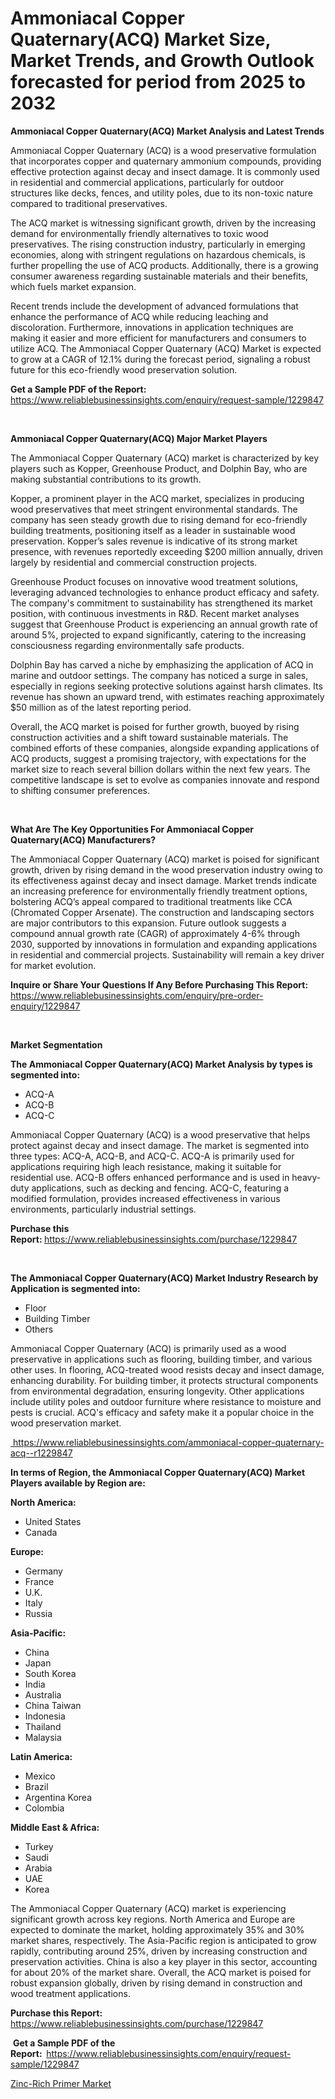 <p><h1>Ammoniacal Copper Quaternary(ACQ) Market Size, Market Trends, and Growth Outlook forecasted for period from 2025 to 2032</h1></p><p><strong>Ammoniacal Copper Quaternary(ACQ) Market Analysis and Latest Trends</strong></p>
<p><p>Ammoniacal Copper Quaternary (ACQ) is a wood preservative formulation that incorporates copper and quaternary ammonium compounds, providing effective protection against decay and insect damage. It is commonly used in residential and commercial applications, particularly for outdoor structures like decks, fences, and utility poles, due to its non-toxic nature compared to traditional preservatives.</p><p>The ACQ market is witnessing significant growth, driven by the increasing demand for environmentally friendly alternatives to toxic wood preservatives. The rising construction industry, particularly in emerging economies, along with stringent regulations on hazardous chemicals, is further propelling the use of ACQ products. Additionally, there is a growing consumer awareness regarding sustainable materials and their benefits, which fuels market expansion.</p><p>Recent trends include the development of advanced formulations that enhance the performance of ACQ while reducing leaching and discoloration. Furthermore, innovations in application techniques are making it easier and more efficient for manufacturers and consumers to utilize ACQ. The Ammoniacal Copper Quaternary (ACQ) Market is expected to grow at a CAGR of 12.1% during the forecast period, signaling a robust future for this eco-friendly wood preservation solution.</p></p>
<p><strong>Get a Sample PDF of the Report:&nbsp;</strong> <a href="https://www.reliablebusinessinsights.com/enquiry/request-sample/1229847?utm_campaign=2789&utm_medium=2&utm_source=Github&utm_content=ia&utm_term=03042025&utm_id=ammoniacal-copper-quaternaryacq">https://www.reliablebusinessinsights.com/enquiry/request-sample/1229847</a></p>
<p>&nbsp;</p>
<p><strong>Ammoniacal Copper Quaternary(ACQ) Major Market Players</strong></p>
<p><p>The Ammoniacal Copper Quaternary (ACQ) market is characterized by key players such as Kopper, Greenhouse Product, and Dolphin Bay, who are making substantial contributions to its growth.</p><p>Kopper, a prominent player in the ACQ market, specializes in producing wood preservatives that meet stringent environmental standards. The company has seen steady growth due to rising demand for eco-friendly building treatments, positioning itself as a leader in sustainable wood preservation. Kopper’s sales revenue is indicative of its strong market presence, with revenues reportedly exceeding $200 million annually, driven largely by residential and commercial construction projects.</p><p>Greenhouse Product focuses on innovative wood treatment solutions, leveraging advanced technologies to enhance product efficacy and safety. The company's commitment to sustainability has strengthened its market position, with continuous investments in R&D. Recent market analyses suggest that Greenhouse Product is experiencing an annual growth rate of around 5%, projected to expand significantly, catering to the increasing consciousness regarding environmentally safe products.</p><p>Dolphin Bay has carved a niche by emphasizing the application of ACQ in marine and outdoor settings. The company has noticed a surge in sales, especially in regions seeking protective solutions against harsh climates. Its revenue has shown an upward trend, with estimates reaching approximately $50 million as of the latest reporting period.</p><p>Overall, the ACQ market is poised for further growth, buoyed by rising construction activities and a shift toward sustainable materials. The combined efforts of these companies, alongside expanding applications of ACQ products, suggest a promising trajectory, with expectations for the market size to reach several billion dollars within the next few years. The competitive landscape is set to evolve as companies innovate and respond to shifting consumer preferences.</p></p>
<p>&nbsp;</p>
<p><strong>What Are The Key Opportunities For Ammoniacal Copper Quaternary(ACQ) Manufacturers?</strong></p>
<p><p>The Ammoniacal Copper Quaternary (ACQ) market is poised for significant growth, driven by rising demand in the wood preservation industry owing to its effectiveness against decay and insect damage. Market trends indicate an increasing preference for environmentally friendly treatment options, bolstering ACQ’s appeal compared to traditional treatments like CCA (Chromated Copper Arsenate). The construction and landscaping sectors are major contributors to this expansion. Future outlook suggests a compound annual growth rate (CAGR) of approximately 4-6% through 2030, supported by innovations in formulation and expanding applications in residential and commercial projects. Sustainability will remain a key driver for market evolution.</p></p>
<p><strong>Inquire or Share Your Questions If Any Before Purchasing This Report:</strong> <a href="https://www.reliablebusinessinsights.com/enquiry/pre-order-enquiry/1229847?utm_campaign=2789&utm_medium=2&utm_source=Github&utm_content=ia&utm_term=03042025&utm_id=ammoniacal-copper-quaternaryacq">https://www.reliablebusinessinsights.com/enquiry/pre-order-enquiry/1229847</a></p>
<p>&nbsp;</p>
<p><strong>Market Segmentation</strong></p>
<p><strong>The Ammoniacal Copper Quaternary(ACQ) Market Analysis by types is segmented into:</strong></p>
<p><ul><li>ACQ-A</li><li>ACQ-B</li><li>ACQ-C</li></ul></p>
<p><p>Ammoniacal Copper Quaternary (ACQ) is a wood preservative that helps protect against decay and insect damage. The market is segmented into three types: ACQ-A, ACQ-B, and ACQ-C. ACQ-A is primarily used for applications requiring high leach resistance, making it suitable for residential use. ACQ-B offers enhanced performance and is used in heavy-duty applications, such as decking and fencing. ACQ-C, featuring a modified formulation, provides increased effectiveness in various environments, particularly industrial settings.</p></p>
<p><strong>Purchase this Report:&nbsp;</strong><a href="https://www.reliablebusinessinsights.com/purchase/1229847?utm_campaign=2789&utm_medium=2&utm_source=Github&utm_content=ia&utm_term=03042025&utm_id=ammoniacal-copper-quaternaryacq">https://www.reliablebusinessinsights.com/purchase/1229847</a></p>
<p>&nbsp;</p>
<p><strong>The Ammoniacal Copper Quaternary(ACQ) Market Industry Research by Application is segmented into:</strong></p>
<p><ul><li>Floor</li><li>Building Timber</li><li>Others</li></ul></p>
<p><p>Ammoniacal Copper Quaternary (ACQ) is primarily used as a wood preservative in applications such as flooring, building timber, and various other uses. In flooring, ACQ-treated wood resists decay and insect damage, enhancing durability. For building timber, it protects structural components from environmental degradation, ensuring longevity. Other applications include utility poles and outdoor furniture where resistance to moisture and pests is crucial. ACQ's efficacy and safety make it a popular choice in the wood preservation market.</p></p>
<p><a href="https://www.reliablebusinessinsights.com/ammoniacal-copper-quaternary-acq--r1229847?utm_campaign=2789&utm_medium=2&utm_source=Github&utm_content=ia&utm_term=03042025&utm_id=ammoniacal-copper-quaternaryacq">&nbsp;https://www.reliablebusinessinsights.com/ammoniacal-copper-quaternary-acq--r1229847</a></p>
<p><strong>In terms of Region, the Ammoniacal Copper Quaternary(ACQ) Market Players available by Region are:</strong></p>
<p>
    <p> <strong> North America: </strong>
        <ul>
            <li>United States</li>
            <li>Canada</li>
        </ul>
        </p> 
    <p> <strong> Europe: </strong>
        <ul>
            <li>Germany</li>
            <li>France</li>
            <li>U.K.</li>
            <li>Italy</li>
            <li>Russia</li>
        </ul>
        </p> 
    <p> <strong> Asia-Pacific: </strong>
        <ul>
            <li>China</li>
            <li>Japan</li>
            <li>South Korea</li>
            <li>India</li>
            <li>Australia</li>
            <li>China Taiwan</li>
            <li>Indonesia</li>
            <li>Thailand</li>
            <li>Malaysia</li>
        </ul>
        </p> 
    <p> <strong> Latin America: </strong>
        <ul>
            <li>Mexico</li>
            <li>Brazil</li>
            <li>Argentina Korea</li>
            <li>Colombia</li>
        </ul>
        </p> 
    <p> <strong> Middle East & Africa: </strong>
        <ul>
            <li>Turkey</li>
            <li>Saudi</li>
            <li>Arabia</li>
            <li>UAE</li>
            <li>Korea</li>
        </ul>
    </p>
    </p>
<p><p>The Ammoniacal Copper Quaternary (ACQ) market is experiencing significant growth across key regions. North America and Europe are expected to dominate the market, holding approximately 35% and 30% market shares, respectively. The Asia-Pacific region is anticipated to grow rapidly, contributing around 25%, driven by increasing construction and preservation activities. China is also a key player in this sector, accounting for about 20% of the market share. Overall, the ACQ market is poised for robust expansion globally, driven by rising demand in construction and wood treatment applications.</p></p>
<p><strong>Purchase this Report: </strong><a href="https://www.reliablebusinessinsights.com/purchase/1229847?utm_campaign=2789&utm_medium=2&utm_source=Github&utm_content=ia&utm_term=03042025&utm_id=ammoniacal-copper-quaternaryacq">https://www.reliablebusinessinsights.com/purchase/1229847</a></p>
<p>&nbsp;<strong>Get a Sample PDF of the Report:&nbsp;&nbsp;</strong><a href="https://www.reliablebusinessinsights.com/enquiry/request-sample/1229847?utm_campaign=2789&utm_medium=2&utm_source=Github&utm_content=ia&utm_term=03042025&utm_id=ammoniacal-copper-quaternaryacq">https://www.reliablebusinessinsights.com/enquiry/request-sample/1229847</a></p>
<p><strong></strong></p>
<p><p><a href="https://github.com/ravenecashe/Market-Research-Report-List-1/blob/main/zinc-rich-primer-market.md?utm_campaign=2789&utm_medium=2&utm_source=Github&utm_content=ia&utm_term=03042025&utm_id=ammoniacal-copper-quaternaryacq">Zinc-Rich Primer Market</a></p></p>